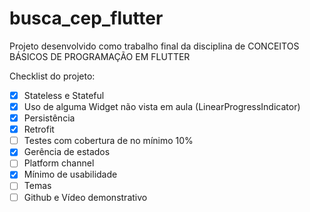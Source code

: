 # busca_cep_flutter

Projeto desenvolvido como trabalho final da disciplina de CONCEITOS BÁSICOS DE PROGRAMAÇÃO EM FLUTTER

Checklist do projeto:

- [x] Stateless e Stateful
- [x] Uso de alguma Widget não vista em aula (LinearProgressIndicator)
- [x] Persistência
- [x] Retrofit
- [ ] Testes com cobertura de no mínimo 10%
- [x] Gerência de estados
- [ ] Platform channel
- [x] Mínimo de usabilidade
- [ ] Temas
- [ ] Github e Vídeo demonstrativo
